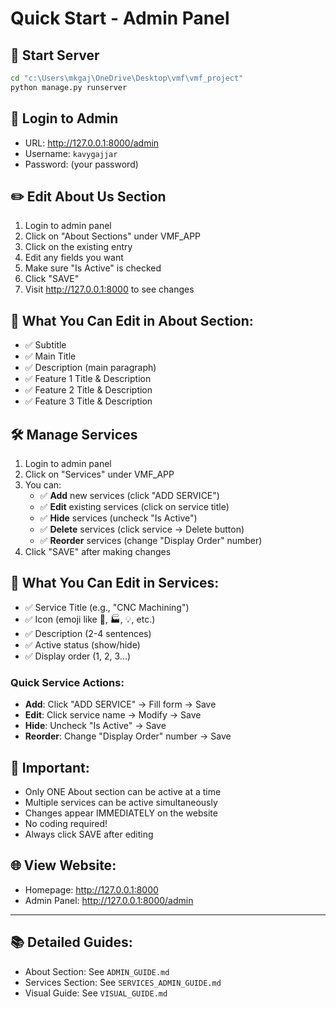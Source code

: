 # Quick Start - Admin Panel

## 🚀 Start Server
```bash
cd "c:\Users\mkgaj\OneDrive\Desktop\vmf\vmf_project"
python manage.py runserver
```

## 🔐 Login to Admin
- URL: http://127.0.0.1:8000/admin
- Username: `kavygajjar`
- Password: (your password)

## ✏️ Edit About Us Section
1. Login to admin panel
2. Click on "About Sections" under VMF_APP
3. Click on the existing entry
4. Edit any fields you want
5. Make sure "Is Active" is checked
6. Click "SAVE"
7. Visit http://127.0.0.1:8000 to see changes

## 📝 What You Can Edit in About Section:
- ✅ Subtitle
- ✅ Main Title
- ✅ Description (main paragraph)
- ✅ Feature 1 Title & Description
- ✅ Feature 2 Title & Description
- ✅ Feature 3 Title & Description

## 🛠️ Manage Services
1. Login to admin panel
2. Click on "Services" under VMF_APP
3. You can:
   - ✅ **Add** new services (click "ADD SERVICE")
   - ✅ **Edit** existing services (click on service title)
   - ✅ **Hide** services (uncheck "Is Active")
   - ✅ **Delete** services (click service → Delete button)
   - ✅ **Reorder** services (change "Display Order" number)
4. Click "SAVE" after making changes

## 🎨 What You Can Edit in Services:
- ✅ Service Title (e.g., "CNC Machining")
- ✅ Icon (emoji like 🔧, 🏭, 💡, etc.)
- ✅ Description (2-4 sentences)
- ✅ Active status (show/hide)
- ✅ Display order (1, 2, 3...)

### Quick Service Actions:
- **Add**: Click "ADD SERVICE" → Fill form → Save
- **Edit**: Click service name → Modify → Save
- **Hide**: Uncheck "Is Active" → Save
- **Reorder**: Change "Display Order" number → Save

## 🎯 Important:
- Only ONE About section can be active at a time
- Multiple services can be active simultaneously
- Changes appear IMMEDIATELY on the website
- No coding required!
- Always click SAVE after editing

## 🌐 View Website:
- Homepage: http://127.0.0.1:8000
- Admin Panel: http://127.0.0.1:8000/admin

---

## 📚 Detailed Guides:
- About Section: See `ADMIN_GUIDE.md`
- Services Section: See `SERVICES_ADMIN_GUIDE.md`
- Visual Guide: See `VISUAL_GUIDE.md`

